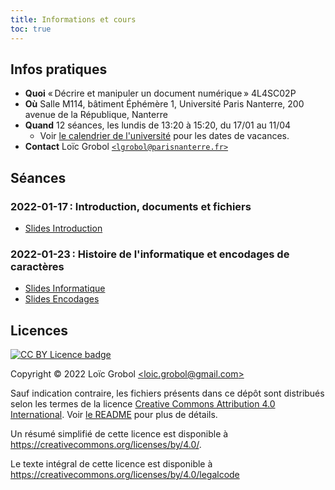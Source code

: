 ```yaml
---
title: Informations et cours
toc: true
---
```


[comment]: <> "LTeX: language=fr"

## Infos pratiques

- **Quoi** « Décrire et manipuler un document numérique » 4L4SC02P
- **Où** Salle M114, bâtiment Éphémère 1, Université Paris Nanterre, 200 avenue de la République,
  Nanterre
- **Quand** 12 séances, les lundis de 13:20 à 15:20, du 17/01 au 11/04
  - Voir [le calendrier de
    l'université](https://etudiants.parisnanterre.fr/calendrier-universitaire-2021-2022-1018180.kjsp)
    pour les dates de vacances.
- **Contact** Loïc Grobol [`<lgrobol@parisnanterre.fr>`](mailto:lgrobol@parisnanterre.fr)

## Séances

### 2022-01-17 : Introduction, documents et fichiers

- [Slides Introduction](slides/00-introduction/introduction-slides.html)


### 2022-01-23 : Histoire de l'informatique et encodages de caractères

- [Slides Informatique](slides/01-informatique/informatique-slides.html)
- [Slides Encodages](slides/02-encodages/encodages-slides.html)


## Licences

[![CC BY Licence badge](https://i.creativecommons.org/l/by/4.0/88x31.png)](http://creativecommons.org/licenses/by/4.0/)

Copyright © 2022 Loïc Grobol [\<loic.grobol@gmail.com\>](mailto:loic.grobol@gmail.com)

Sauf indication contraire, les fichiers présents dans ce dépôt sont distribués selon les termes de
la licence [Creative Commons Attribution 4.0
International](https://creativecommons.org/licenses/by/4.0/). Voir [le README](README.md#Licences)
pour plus de détails.

 Un résumé simplifié de cette licence est disponible à <https://creativecommons.org/licenses/by/4.0/>.

 Le texte intégral de cette licence est disponible à <https://creativecommons.org/licenses/by/4.0/legalcode>
